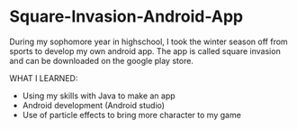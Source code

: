 # Square-Invasion-Android-App
During my sophomore year in highschool, I took the winter season off from sports to develop my own android app. The app is called square invasion and can be downloaded on the google play store. 

WHAT I LEARNED:
- Using my skills with Java to make an app
- Android development (Android studio)
- Use of particle effects to bring more character to my game
